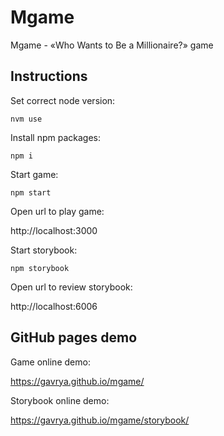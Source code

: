 # Mgame
Mgame - «Who Wants to Be a Millionaire?» game

## Instructions

Set correct node version:

```shell
nvm use
```

Install npm packages:

```shell
npm i
```

Start game:

```shell
npm start
```

Open url to play game:

http://localhost:3000

Start storybook:

```shell
npm storybook
```

Open url to review storybook:

http://localhost:6006

## GitHub pages demo

Game online demo:

https://gavrya.github.io/mgame/


Storybook online demo:

https://gavrya.github.io/mgame/storybook/
